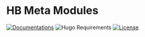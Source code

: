 # HB Meta Modules

[![Documentations](https://img.shields.io/badge/docs-references-blue?logo=hugo&style=flat-square)](https://hb.hugomods.com)
![Hugo Requirements](https://img.shields.io/badge/dynamic/json?color=important&label=requirements&query=requirements&logo=hugo&style=flat-square&url=https://api.razonyang.com/v1/hugo/modules/github.com/hbstack/meta)
[![License](https://img.shields.io/github/license/hbstack/meta?style=flat-square)](https://github.com/hbstack/meta/blob/main/LICENSE)

